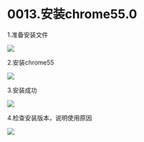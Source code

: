 # 0013.安装chrome55.0

1.准备安装文件

![](https://my-markdown-picgo.oss-cn-shenzhen.aliyuncs.com/img/20200416211349.png)

2.安装chrome55

![](https://my-markdown-picgo.oss-cn-shenzhen.aliyuncs.com/img/20200416211406.png)

3.安装成功

![](https://my-markdown-picgo.oss-cn-shenzhen.aliyuncs.com/img/20200416211423.png)


4.检查安装版本，说明使用原因

![](https://my-markdown-picgo.oss-cn-shenzhen.aliyuncs.com/img/20200416211452.png)

